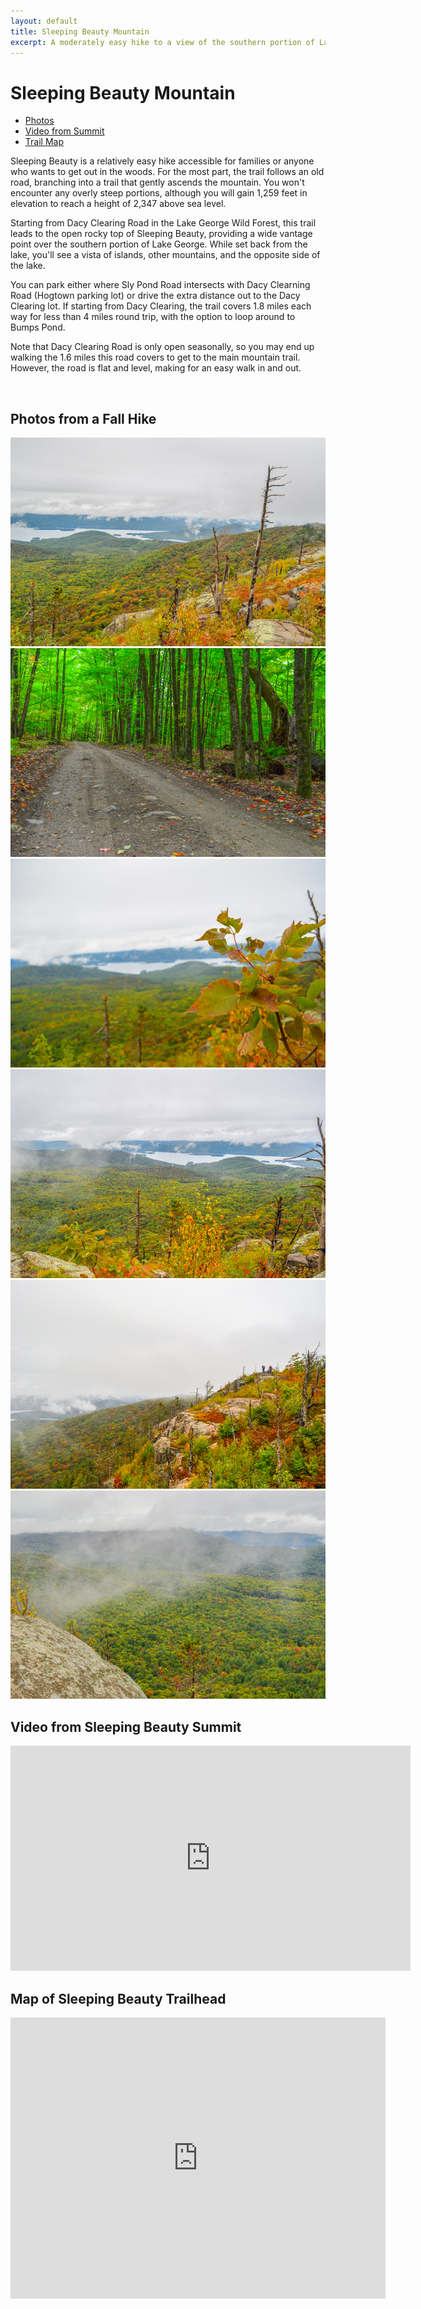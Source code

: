 ```yaml
---
layout: default
title: Sleeping Beauty Mountain 
excerpt: A moderately easy hike to a view of the southern portion of Lake George.
---
```


<h1>Sleeping Beauty Mountain</h1>

<ul>
	<li><a href="#photos">Photos</a></li>
	<li><a href="#video">Video from Summit</a></li>
	<li><a href="#trailmap">Trail Map</a></li>
</ul>

<p>Sleeping Beauty is a relatively easy hike accessible for families or anyone who wants to get out in the woods. For the most part, the trail follows an old road, branching into a trail that gently ascends the mountain. You won't encounter any overly steep portions, although you will gain 1,259 feet in elevation to reach a height of 2,347 above sea level.</p>

<p>Starting from Dacy Clearing Road in the Lake George Wild Forest, this trail leads to the open rocky top of Sleeping Beauty, providing a wide vantage point over the southern portion of Lake George. While set back from the lake, you'll see a vista of islands, other mountains, and the opposite side of the lake.</p>

<p>You can park either where Sly Pond Road intersects with Dacy Clearning Road (Hogtown parking lot) or drive the extra distance out to the Dacy Clearing lot.  If starting from Dacy Clearing, the trail covers 1.8 miles each way for less than 4 miles round trip, with the option to loop around to Bumps Pond.</p> 

<p>Note that Dacy Clearing Road is only open seasonally, so you may end up walking the 1.6 miles this road covers to get to the main mountain trail. However, the road is flat and level, making for an easy walk in and out.</p>
<br />

<h2 id="photos">Photos from a Fall Hike</h2>
<div class="fotorama" data-nav="thumbs" data-width="100%"
                     data-ratio="800/600"
                     data-min-width="100%"
                     data-max-width="1000"
                     data-min-height="300"
                     data-max-height="100%" >
<img src="/img/sleeping-beauty/lake-george-fog.jpg" alt="Fog over Lake George"><br />
<img src="/img/sleeping-beauty/dacy-clearing-road.jpg" alt="Dacy Clearing Road"><br />
<img src="/img/sleeping-beauty/fall-tree.jpg" alt="Fall foliage"><br />
<img src="/img/sleeping-beauty/lake-george-from-sleeping-beauty.jpg" alt="Lake George from Sleeping Beauty summit"><br />
<img src="/img/sleeping-beauty/sleeping-beauty.jpg" alt="Sleeping Beauty mountain summit"><br />
<img src="/img/sleeping-beauty/adirondack-fog.jpg" alt="Fog over Adirondacks"><br />
</div>

<h2 id="video">Video from Sleeping Beauty Summit</h2>

<iframe src="https://player.vimeo.com/video/187460782" width="640" height="360" frameborder="0" webkitallowfullscreen mozallowfullscreen allowfullscreen></iframe>

<h2 id="trailmap">Map of Sleeping Beauty Trailhead</h2>

<div class="google-maps"><iframe src="https://www.google.com/maps/embed?pb=!1m18!1m12!1m3!1d1445.715898629502!2d-73.59875298180617!3d43.55588490666151!2m3!1f0!2f0!3f0!3m2!1i1024!2i768!4f13.1!3m3!1m2!1s0x89dfe6fa5416b38f%3A0xf3965b1620b8e4d4!2sShelving+Rock+Mountain+Connector+Trail%2C+Fort+Ann%2C+NY+12827!5e0!3m2!1sen!2sus!4v1461523907144" width="600" height="450" frameborder="0" style="border:0" allowfullscreen></iframe></div>



